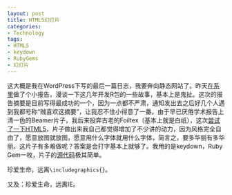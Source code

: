 ```yaml
---
layout: post
title: HTML5幻灯片
categories:
- Technology
tags:
- HTML5
- keydown
- RubyGems
- 幻灯片
---
```


这大概是我在WordPress下写的最后一篇日志，我要奔向静态网站了。昨天[在系里](http://www.stat.iastate.edu/seminars/seminar.html?id=649)做了个小报告，漫谈一下这几年开发R包的一些故事，基本上是鬼扯。这次的报告摘要是目前写得最成功的一个，因为一点都不严肃，通知发出去之后好几个人遇到我都号称“贼喜欢这摘要”，让我忍不住小得意了一番。由于早已厌倦学术报告上清一色的Beamer片子，我后来投奔古老的Foiltex（基本上就是白纸），这次[尝试了一下HTML5](http://yihui.github.com/slides/2011-r-dev-lessons.html)，片子做出来我自己都觉得增加了不少讲的动力，因为风格完全自由了，愿意放图就放图，愿意用什么字体就用什么字体，简言之，要多华丽有多华丽。这片子有多难做呢？答案是会打字基本上就够了。我用的是keydown，Ruby Gem一枚，片子的[源代码](https://raw.github.com/yihui/yihui.github.com/master/slides/2011-r-dev-lessons.md)极其简单。

珍爱生命，远离`\includegraphics{}`。

又及：珍爱生命，远离IE。
